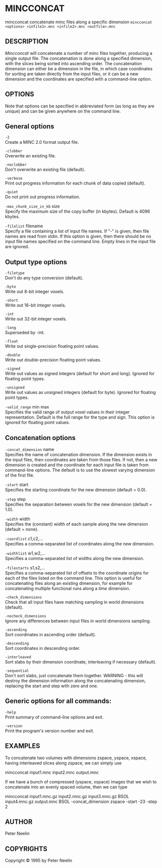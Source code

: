---
---
# MINCCONCAT

mincconcat concatenate minc files along a specific dimension
`mincconcat <options> <infile1>.mnc <infile2>.mnc <outfile>.mnc`

## DESCRIPTION

*Mincconcat* will concatenate a number of minc files together, producing a single output file. The concatenation is done along a specified dimension, with the slices being sorted into ascending order. The concatenation dimension can either be a dimension in the file, in which case coordinates for sorting are taken directly from the input files, or it can be a new dimension and the coordinates are specified with a command-line option.

## OPTIONS

Note that options can be specified in abbreviated form (as long as they are unique) and can be given anywhere on the command line.

## General options

`-2`  
Create a MINC 2.0 format output file.

`-clobber`  
Overwrite an existing file.

`-noclobber`  
Don't overwrite an existing file (default).

`-verbose`  
Print out progress information for each chunk of data copied (default).

`-quiet`  
Do not print out progress information.

`-max_chunk_size_in_kb` size  
Specify the maximum size of the copy buffer (in kbytes). Default is 4096 kbytes.

`-filelist` filename  
Specify a file containing a list of input file names. If "-" is given, then file names are read from stdin. If this option is given, then there should be no input file names specified on the command line. Empty lines in the input file are ignored.

## Output type options

`-filetype`  
Don't do any type conversion (default).

`-byte`  
Write out 8-bit integer voxels.

`-short`  
Write out 16-bit integer voxels.

`-int`  
Write out 32-bit integer voxels.

`-long`  
Superseded by -int.

`-float`  
Write out single-precision floating point values.

`-double`  
Write out double-precision floating point values.

`-signed`  
Write out values as signed integers (default for short and long). Ignored for floating point types.

`-unsigned`  
Write out values as unsigned integers (default for byte). Ignored for floating point types.

`-valid_range` min max  
Specifies the valid range of output voxel values in their integer representation. Default is the full range for the type and sign. This option is ignored for floating point values.

## Concatenation options

`-concat_dimension` name  
Specifies the name of concatenation dimension. If the dimension exists in the input files, then coordinates are taken from those files. If not, then a new dimension is created and the coordinate for each input file is taken from command-line options. The default is to use the slowest varying dimension of the first file.

`-start` start  
Specifies the starting coordinate for the new dimension (default = 0.0).

`-step` step  
Specifies the separation between voxels for the new dimension (default = 1.0).

`-width` width  
Specifies the (constant) width of each sample along the new dimension (default = none).

`-coordlist` c1,c2,...  
Specifies a comma-separated list of coordinates along the new dimension.

`-widthlist` w1,w2,...  
Specifies a comma-separated list of widths along the new dimension.

`-filestarts` s1,s2,...  
Specifies a comma-separated list of offsets to the coordinate origins for each of the files listed on the command line. This option is useful for concatenating files along an existing dimension, for example for concatenating multiple functional runs along a *time* dimension.

`-check_dimensions`  
Check that all input files have matching sampling in world dimensions (default).

`-nocheck_dimensions`  
Ignore any differences between input files in world dimensions sampling.

`-ascending`  
Sort coordinates in ascending order (default).

`-descending`  
Sort coordinates in descending order.

`-interleaved`  
Sort slabs by their dimension coordinate, interleaving if necessary (default).

`-sequential`  
Don't sort slabs, just concatenate them together. WARNING - this will destroy the dimension information along the concatenating dimension, replacing the start and step with zero and one.

## Generic options for all commands:

`-help`  
Print summary of command-line options and exit.

`-version`  
Print the program's version number and exit.

## EXAMPLES

To concatenate two volumes with dimensions zspace, yspace, xspace, having interleaved slices along zspace, we can simply use

mincconcat input1.mnc input2.mnc output.mnc

If we have a bunch of compressed (yspace, xspace) images that we wish to concatenate into an evenly spaced volume, then we can type

mincconcat input1.mnc.gz input2.mnc.gz input3.mnc.gz BSOL input4.mnc.gz output.mnc BSOL -concat\_dimension zspace -start -23 -step 2

## AUTHOR

Peter Neelin

## COPYRIGHTS

Copyright © 1995 by Peter Neelin
